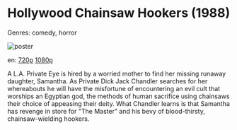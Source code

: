 # Hollywood Chainsaw Hookers (1988)

Genres: comedy, horror

![poster](http://image.tmdb.org/t/p/w500/59NMlN67QOsoD7aj4D0KE8MYJWG.jpg)

en:
  [720p](magnet:?xt=urn:btih:ee0ae0665b8ac9666cadd23d48e4f87e36f0daa3&dn=Hollywood+Chainsaw+Hookers+%281988%29+720p+BrRip+x264+-+YIFY&tr=udp%3A%2F%2Ftracker.openbittorrent.com%3A80%2Fannounce&tr=udp%3A%2F%2Fglotorrents.pw%3A6969%2Fannounce&tr=udp%3A%2F%2Ftracker.openbittorrent.com%3A80%2Fannounce&tr=udp%3A%2F%2Ftracker.opentrackr.org%3A1337%2Fannounce&tr=udp%3A%2F%2Fzer0day.to%3A1337%2Fannounce&tr=udp%3A%2F%2Ftracker.coppersurfer.tk%3A6969%2Fannounce)
  [1080p](magnet:?xt=urn:btih:3E149F6B407ADAC413DA444BE19FAB94FAAC5380&tr=udp://glotorrents.pw:6969/announce&tr=udp://tracker.opentrackr.org:1337/announce&tr=udp://torrent.gresille.org:80/announce&tr=udp://tracker.openbittorrent.com:80&tr=udp://tracker.coppersurfer.tk:6969&tr=udp://tracker.leechers-paradise.org:6969&tr=udp://p4p.arenabg.ch:1337&tr=udp://tracker.internetwarriors.net:1337)
  


A L.A. Private Eye is hired by a worried mother to find her missing runaway daughter, Samantha. As Private Dick Jack Chandler searches for her whereabouts he will have the misfortune of encountering an evil cult that worships an Egyptian god, the methods of human sacrifice using chainsaws their choice of appeasing their deity. What Chandler learns is that Samantha has revenge in store for "The Master" and his bevy of blood-thirsty, chainsaw-wielding hookers.